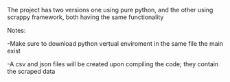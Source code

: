 The project has two versions one using pure python, and the other using scrappy framework, both having the same functionality

Notes:

-Make sure to download python vertual enviroment in the same file the main exist

-A csv and json files will be created upon compiling the code; they contain the scraped data
